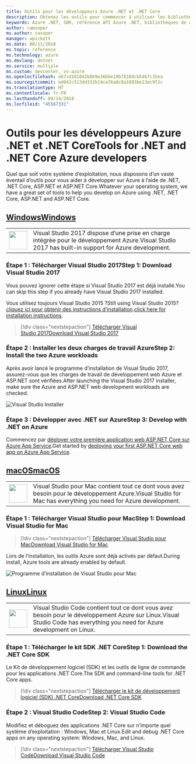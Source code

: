 ```yaml
---
title: Outils pour les développeurs Azure .NET et .NET Core
description: Obtenez les outils pour commencer à utiliser les bibliothèques .NET Azure à partir d’un environnement Windows, Linux et Mac.
keywords: Azure .NET, SDK, référence API Azure .NET, bibliothèques de classes .NET Azure
author: camsoper
ms.author: casoper
manager: wpickett
ms.date: 08/11/2018
ms.topic: reference
ms.technology: azure
ms.devlang: dotnet
ms.service: multiple
ms.custom: devcenter, vs-azure
ms.openlocfilehash: e67cd101842b8b9e36bbe1867818dcb5467c35ea
ms.sourcegitcommit: ed841c513dd332b14ca76a0c8a1893be13ec9f2c
ms.translationtype: HT
ms.contentlocale: fr-FR
ms.lasthandoff: 09/14/2018
ms.locfileid: "45567331"
---
```

# <a name="tools-for-net-and-net-core-azure-developers"></a><span data-ttu-id="d34e2-104">Outils pour les développeurs Azure .NET et .NET Core</span><span class="sxs-lookup"><span data-stu-id="d34e2-104">Tools for .NET and .NET Core Azure developers</span></span>

<span data-ttu-id="d34e2-105">Quel que soit votre système d’exploitation, nous disposons d’un vaste éventail d’outils pour vous aider à développer sur Azure à l’aide de .NET, .NET Core, ASP.NET et ASP.NET Core.</span><span class="sxs-lookup"><span data-stu-id="d34e2-105">Whatever your operating system, we have a great set of tools to help you develop on Azure using .NET, .NET Core, ASP.NET and ASP.NET Core.</span></span>

## <a name="windowstabwindows"></a>[<span data-ttu-id="d34e2-106">Windows</span><span class="sxs-lookup"><span data-stu-id="d34e2-106">Windows</span></span>](#tab/windows)

<table>
  <tr>
    <td width="50">
        <img src="https://docs.microsoft.com/en-us/media/logos/logo_vs-ide.svg" width="50" height="50"></img>
    </td>
    <td>
        <span data-ttu-id="d34e2-107">Visual Studio 2017 dispose d’une prise en charge intégrée pour le développement Azure.</span><span class="sxs-lookup"><span data-stu-id="d34e2-107">Visual Studio 2017 has built-in support for Azure development.</span></span>
    </td>
  </tr>
</table>

### <a name="step-1-download-visual-studio-2017"></a><span data-ttu-id="d34e2-108">Étape 1 : Télécharger Visual Studio 2017</span><span class="sxs-lookup"><span data-stu-id="d34e2-108">Step 1: Download Visual Studio 2017</span></span>

<span data-ttu-id="d34e2-109">Vous pouvez ignorer cette étape si Visual Studio 2017 est déjà installé.</span><span class="sxs-lookup"><span data-stu-id="d34e2-109">You can skip this step if you already have Visual Studio 2017 installed.</span></span>

<span data-ttu-id="d34e2-110">Vous utilisez toujours Visual Studio 2015 ?</span><span class="sxs-lookup"><span data-stu-id="d34e2-110">Still using Visual Studio 2015?</span></span>  <span data-ttu-id="d34e2-111">[cliquez ici pour obtenir des instructions d’installation](dotnet-sdk-vs2015-install.md).</span><span class="sxs-lookup"><span data-stu-id="d34e2-111">[click here for installation instructions](dotnet-sdk-vs2015-install.md).</span></span>

> [!div class="nextstepaction"]
> [<span data-ttu-id="d34e2-112">Télécharger Visual Studio 2017</span><span class="sxs-lookup"><span data-stu-id="d34e2-112">Download Visual Studio 2017</span></span>](https://www.visualstudio.com/downloads/)

### <a name="step-2-install-the-two-azure-workloads"></a><span data-ttu-id="d34e2-113">Étape 2 : Installer les deux charges de travail Azure</span><span class="sxs-lookup"><span data-stu-id="d34e2-113">Step 2: Install the two Azure workloads</span></span>

<span data-ttu-id="d34e2-114">Après avoir lancé le programme d’installation de Visual Studio 2017, assurez-vous que les charges de travail de développement web Azure et ASP.NET sont vérifiées.</span><span class="sxs-lookup"><span data-stu-id="d34e2-114">After launching the Visual Studio 2017 installer, make sure the Azure and ASP.NET web development workloads are checked.</span></span>

![Visual Studio Installer](media/dotnet-tools/azure-workloads.png)

### <a name="step-3-develop-with-net-on-azure"></a><span data-ttu-id="d34e2-116">Étape 3 : Développer avec .NET sur Azure</span><span class="sxs-lookup"><span data-stu-id="d34e2-116">Step 3: Develop with .NET on Azure</span></span>

<span data-ttu-id="d34e2-117">Commencez par [déployer votre première application web ASP.NET Core sur Azure App Service](https://docs.microsoft.com/azure/app-service-web/app-service-web-get-started-dotnet).</span><span class="sxs-lookup"><span data-stu-id="d34e2-117">Get started by [deploying your first ASP.NET Core web app on Azure App Service](https://docs.microsoft.com/azure/app-service-web/app-service-web-get-started-dotnet).</span></span>

## <a name="macostabmacos"></a>[<span data-ttu-id="d34e2-118">macOS</span><span class="sxs-lookup"><span data-stu-id="d34e2-118">macOS</span></span>](#tab/macos)
<table>
  <tr>
    <td width="50">
        <img src="https://docs.microsoft.com/en-us/media/logos/logo_vs-mac.svg" width="50" height="50"></img>
    </td>
    <td>
        <span data-ttu-id="d34e2-119">Visual Studio pour Mac contient tout ce dont vous avez besoin pour le développement Azure.</span><span class="sxs-lookup"><span data-stu-id="d34e2-119">Visual Studio for Mac has everything you need for Azure development.</span></span>
    </td>
  </tr>
</table>

### <a name="step-1-download-visual-studio-for-mac"></a><span data-ttu-id="d34e2-120">Étape 1 : Télécharger Visual Studio pour Mac</span><span class="sxs-lookup"><span data-stu-id="d34e2-120">Step 1: Download Visual Studio for Mac</span></span>

> [!div class="nextstepaction"]
> [<span data-ttu-id="d34e2-121">Télécharger Visual Studio pour Mac</span><span class="sxs-lookup"><span data-stu-id="d34e2-121">Download Visual Studio for Mac</span></span>](https://www.visualstudio.com/vs/visual-studio-mac/)

<span data-ttu-id="d34e2-122">Lors de l’installation, les outils Azure sont déjà activés par défaut.</span><span class="sxs-lookup"><span data-stu-id="d34e2-122">During install, Azure tools are already enabled by default.</span></span>

![Programme d’installation de Visual Studio pour Mac](media/dotnet-tools/azure-vsmac.png)

## <a name="linuxtablinux"></a>[<span data-ttu-id="d34e2-124">Linux</span><span class="sxs-lookup"><span data-stu-id="d34e2-124">Linux</span></span>](#tab/linux)

<table>
  <tr>
    <td width="50">
        <img src="https://docs.microsoft.com/en-us/visualstudio/products/images/vs-code.svg" width="50" height="50"></img>
    </td>
    <td>
        <span data-ttu-id="d34e2-125">Visual Studio Code contient tout ce dont vous avez besoin pour le développement Azure sur Linux.</span><span class="sxs-lookup"><span data-stu-id="d34e2-125">Visual Studio Code has everything you need for Azure development on Linux.</span></span>
    </td>
  </tr>
</table>

### <a name="step-1-download-the-net-core-sdk"></a><span data-ttu-id="d34e2-126">Étape 1 : Télécharger le kit SDK .NET Core</span><span class="sxs-lookup"><span data-stu-id="d34e2-126">Step 1: Download the .NET Core SDK</span></span>

<span data-ttu-id="d34e2-127">Le Kit de développement logiciel (SDK) et les outils de ligne de commande pour les applications .NET Core.</span><span class="sxs-lookup"><span data-stu-id="d34e2-127">The SDK and command-line tools for .NET Core apps.</span></span>

> [!div class="nextstepaction"]
> [<span data-ttu-id="d34e2-128">Télécharger le kit de développement logiciel (SDK) .NET Core</span><span class="sxs-lookup"><span data-stu-id="d34e2-128">Download .NET Core SDK</span></span>](https://www.microsoft.com/net/core)

### <a name="step-2-visual-studio-code"></a><span data-ttu-id="d34e2-129">Étape 2 : Visual Studio Code</span><span class="sxs-lookup"><span data-stu-id="d34e2-129">Step 2: Visual Studio Code</span></span>

<span data-ttu-id="d34e2-130">Modifiez et déboguez des applications .NET Core sur n’importe quel système d’exploitation : Windows, Mac et Linux.</span><span class="sxs-lookup"><span data-stu-id="d34e2-130">Edit and debug .NET Core apps on any operating system: Windows, Mac, and Linux.</span></span>

> [!div class="nextstepaction"]
> [<span data-ttu-id="d34e2-131">Télécharger Visual Studio Code</span><span class="sxs-lookup"><span data-stu-id="d34e2-131">Download Visual Studio Code</span></span>](https://code.visualstudio.com)
